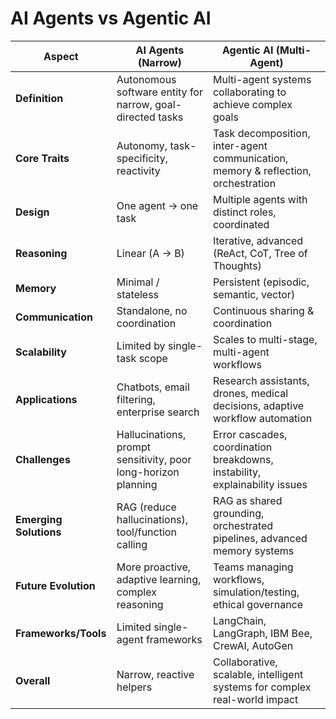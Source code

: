 # AI Agents vs Agentic AI

| Aspect              | AI Agents (Narrow)                                          | Agentic AI (Multi-Agent)                                                    |
|---------------------|-------------------------------------------------------------|-----------------------------------------------------------------------------|
| **Definition**      | Autonomous software entity for narrow, goal-directed tasks | Multi-agent systems collaborating to achieve complex goals                  |
| **Core Traits**     | Autonomy, task-specificity, reactivity                     | Task decomposition, inter-agent communication, memory & reflection, orchestration |
| **Design**          | One agent → one task                                       | Multiple agents with distinct roles, coordinated                            |
| **Reasoning**       | Linear (A → B)                                             | Iterative, advanced (ReAct, CoT, Tree of Thoughts)                         |
| **Memory**          | Minimal / stateless                                        | Persistent (episodic, semantic, vector)                                     |
| **Communication**   | Standalone, no coordination                                | Continuous sharing & coordination                                          |
| **Scalability**     | Limited by single-task scope                               | Scales to multi-stage, multi-agent workflows                               |
| **Applications**    | Chatbots, email filtering, enterprise search               | Research assistants, drones, medical decisions, adaptive workflow automation |
| **Challenges**      | Hallucinations, prompt sensitivity, poor long-horizon planning | Error cascades, coordination breakdowns, instability, explainability issues |
| **Emerging Solutions** | RAG (reduce hallucinations), tool/function calling       | RAG as shared grounding, orchestrated pipelines, advanced memory systems   |
| **Future Evolution** | More proactive, adaptive learning, complex reasoning       | Teams managing workflows, simulation/testing, ethical governance           |
| **Frameworks/Tools** | Limited single-agent frameworks                           | LangChain, LangGraph, IBM Bee, CrewAI, AutoGen                            |
| **Overall**         | Narrow, reactive helpers                                   | Collaborative, scalable, intelligent systems for complex real-world impact |

